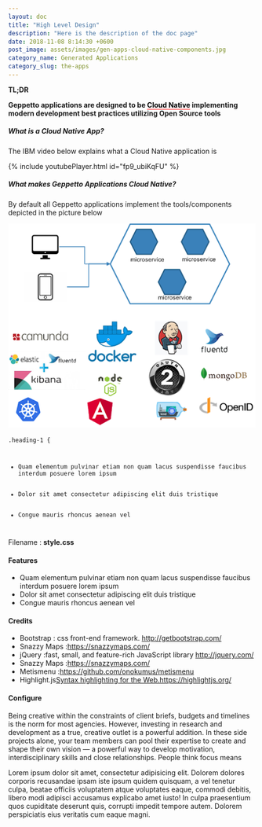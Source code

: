 ```yaml
---
layout: doc
title: "High Level Design"
description: "Here is the description of the doc page"
date: 2018-11-08 8:14:30 +0600
post_image: assets/images/gen-apps-cloud-native-components.jpg
category_name: Generated Applications
category_slug: the-apps
---
```

<b>TL;DR</b>

<b>Geppetto applications are designed to be <a href="https://www.ibm.com/cloud/learn/cloud-native"  style="text-decoration: none; border-bottom: 1px solid #ff0000; color: #000000;" target="_blank">Cloud Native</a> implementing modern development best practices utilizing Open Source tools</b>

<h5>What is a Cloud Native App?</h5>

<p>The IBM video below  explains what a Cloud Native application is</p>
 {% include youtubePlayer.html id="fp9_ubiKqFU" %}
<br />

<h5>What makes Geppetto Applications Cloud Native? </h5>

<p>By default all Geppetto applications implement the tools/components depicted in the picture below</p>

![Geppetto Cloud Native Components](/assets/images/gen-apps-cloud-native-components.png)

<pre><code class="language-html">.heading-1 {
<ul class="unorder-list">
    <li>Quam elementum pulvinar etiam non quam lacus suspendisse faucibus interdum posuere lorem ipsum</li>
    <li>Dolor sit amet consectetur adipiscing elit duis tristique </li>
    <li>Congue mauris rhoncus aenean vel </li>
</ul></code></pre>
<p>Filename : <strong>style.css</strong></p>
<h4 class="heading-4">Features 
</h4>
<ul class="unorder-list">
    <li>Quam elementum pulvinar etiam non quam lacus suspendisse faucibus interdum posuere lorem ipsum</li>
    <li>Dolor sit amet consectetur adipiscing elit duis tristique </li>
    <li>Congue mauris rhoncus aenean vel </li>
</ul>
<h4 class="heading-4">Credits</h4>
<ul class="order-list">
    <li>Bootstrap : css front-end framework. <a href="#">http://getbootstrap.com/</a></li>
    <li>Snazzy Maps :<a href="#">https://snazzymaps.com/</a></li>
    <li>jQuery :fast, small, and feature-rich JavaScript library <a href="#">http://jquery.com/</a></li>
    <li>Snazzy Maps :<a href="#">https://snazzymaps.com/</a></li>
    <li>Metismenu :<a href="#">https://github.com/onokumus/metismenu</a></li>
    <li>Highlight.js<a href="#">Syntax highlighting for the Web.https://highlightjs.org/</a></li>
</ul>
<h4 class="heading-4">Configure</h4>
<p>Being creative within the constraints of client briefs, budgets and timelines is the norm for most agencies. However, investing in research and development as a true, creative outlet is a powerful addition. In these side projects alone, your team members can pool their expertise to create and shape their own vision — a powerful way to develop motivation, interdisciplinary skills and close relationships. People think focus means
</p>
<p>Lorem ipsum dolor sit amet, consectetur adipisicing elit. Dolorem dolores corporis recusandae ipsam iste ipsum quidem quisquam, a vel tenetur culpa, beatae officiis voluptatem atque voluptates eaque, commodi debitis, libero modi adipisci accusamus explicabo amet iusto! In culpa praesentium quos cupiditate deserunt quis, corrupti impedit tempore autem. Dolorem perspiciatis eius veritatis cum eaque magni.</p>